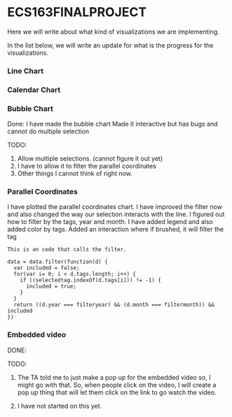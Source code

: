 # ECS163FINALPROJECT

Here we will write about what kind of visualizations we are implementing.

In the list below, we will write an update for what is the progress for the visualizations.

### Line Chart

### Calendar Chart

### Bubble Chart
Done:
  I have made the bubble chart
  Made it interactive but has bugs and cannot do multiple selection
  
TODO:
  1. Allow multiple selections. (cannot figure it out yet)
  2. I have to allow it to filter the parallel coordinates
  3. Other things I cannot think of right now.

### Parallel Coordinates
I have plotted the parallel coordinates chart.
I have improved the filter now and also changed the way our selection interacts with the line.
I figured out how to filter by the tags, year and month.
I have added legend and also added color by tags.
Added an interaction where if brushed, it will filter the tag
```
This is an code that calls the filter.

data = data.filter(function(d) {
  var included = false;
  for(var i= 0; i < d.tags.length; i++) {
    if ((selectedtag.indexOf(d.tags[i])) != -1) {
      included = true;
    }
  }
  return ((d.year === filteryear) && (d.month === filtermonth)) && included
})
```

### Embedded video
DONE:

TODO:
  1. The TA told me to just make a pop up for the embedded video so, I might go with that. So, when people click on the video, I will create a pop up thing that will let them click on the link to go watch the video.

  2. I have not started on this yet.
